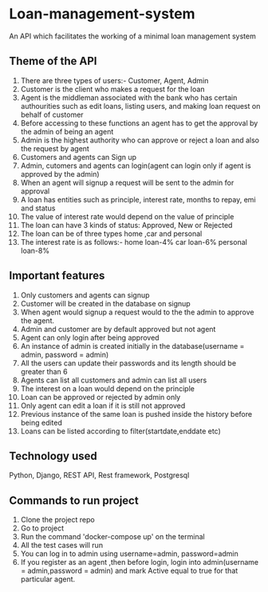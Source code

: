 # Loan-management-system

An API which facilitates the working of a minimal loan management system

## Theme of the API

1. There are three types of users:- Customer, Agent, Admin
2. Customer is the client who makes a request for the loan
3. Agent is the middleman associated with the bank who has certain authourities such as edit loans,
    listing users, and making loan request on behalf of customer
4. Before accessing to these functions an agent has to get the approval by the admin of being an agent
5. Admin is the highest authority who can approve or reject a loan and also the request by agent
6. Customers and agents can Sign up
7. Admin, cutomers and agents can login(agent can login only if agent is approved by the admin)
8. When an agent will signup a request will be sent to the admin for approval
9. A loan has entities such as principle, interest rate, months to repay, emi and status
10. The value of interest rate would depend on the value of principle
11. The loan can have 3 kinds of status: Approved, New or Rejected
12. The loan can be of three types home ,car and personal
13. The interest rate is as follows:-
    home loan-4%
    car loan-6%
    personal loan-8%


## Important features
   
1. Only customers and agents can signup
2. Customer will be created in the database on signup
3. When agent would signup a request would to the the admin to approve the agent.
4. Admin and customer are by default approved but not agent
5. Agent can only login after being approved
6. An instance of admin is created initially in the database(username = admin, password = admin)
7. All the users can update their passwords and its length should be greater than 6
8. Agents can list all customers and admin can list all users
9. The interest on a loan would depend on the principle
10. Loan can be approved or rejected by admin only
11. Only agent can edit a loan if it is still not approved
12. Previous instance of the same loan is pushed inside the history before being edited
13. Loans can be listed according to filter(startdate,enddate etc)



## Technology used
 Python, Django, REST API, Rest framework, Postgresql


 ## Commands to run project
 1. Clone the project repo
 2. Go to project
 3. Run the command 'docker-compose up' on the terminal
 4. All the test cases will run
 5. You can log in to admin using username=admin, password=admin
 6. If you register as an agent ,then before login, login into admin(username = admin,password = admin) and mark Active equal to true for that particular agent.


